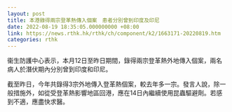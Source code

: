 ```yaml
---
layout: post
title: 本港錄得兩宗登革熱傳入個案　患者分別曾到印度及印尼
date: 2022-08-19 18:35:05.000000000 +08:00
link: https://news.rthk.hk/rthk/ch/component/k2/1663171-20220819.htm
categories: rthk
---
```


衞生防護中心表示，本月12日至昨日期間，錄得兩宗登革熱外地傳入個案，兩名病人於潛伏期內分別曾到印度和印尼。

截至昨日，今年共錄得3宗外地傳入登革熱個案，較去年多一宗。發言人說，除一般措施外，如從受登革熱影響地區回港，應在14日內繼續使用昆蟲驅避劑。若感到不適，應盡快求醫。
